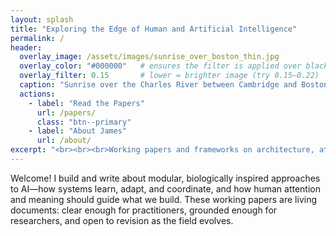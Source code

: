 ```yaml
---
layout: splash
title: "Exploring the Edge of Human and Artificial Intelligence"
permalink: /
header:
  overlay_image: /assets/images/sunrise_over_boston_thin.jpg
  overlay_color: "#000000"   # ensures the filter is applied over black, not theme default
  overlay_filter: 0.15       # lower = brighter image (try 0.15–0.22)
  caption: "Sunrise over the Charles River between Cambridge and Boston"
  actions:
    - label: "Read the Papers"
      url: /papers/
      class: "btn--primary"
    - label: "About James"
      url: /about/
excerpt: "<br><br><br>Working papers and frameworks on architecture, attention, and the pursuit of wisdom in machine intelligence."
---
```


<style>
/* Force a shallower hero and control the crop, even if the theme uses a pseudo-element */
.page__hero--overlay {
  height: 44vh !important;         /* explicit height */
  min-height: 0 !important;        /* neutralize theme min-height */
  background-position: center 35% !important;  /* adjust framing */
  background-size: cover !important;
  padding-top: 0 !important;       /* remove theme's vertical padding */
  padding-bottom: 0 !important;
}

/* If the theme sets height via a pseudo-element, neutralize it */
.page__hero--overlay::before {
  height: 100% !important;
  padding-top: 0 !important;       /* some themes use padding-top to set hero height */
}

/* Shift the whole text block lower inside the shallower hero */
.page__hero--overlay .wrapper {
  padding-top: 2rem !important;
  padding-bottom: 1.5rem !important;
}

/* Push the subtitle down relative to the title */
.page__hero .page__lead {
  margin-top: 2.5rem !important;
}

/* Mobile: slightly taller for readability */
@media (max-width: 768px) {
  .page__hero--overlay {
    height: 45vh !important;
    background-position: center 40% !important;
  }
}
</style>

Welcome! I build and write about modular, biologically inspired approaches to AI—how systems learn, adapt, and coordinate, and how human attention and meaning should guide what we build. These working papers are living documents: clear enough for practitioners, grounded enough for researchers, and open to revision as the field evolves.

